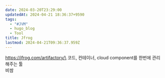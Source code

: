 ```yaml
---
date: 2024-03-20T23:29:00
updatedAt: 2024-04-21 18:36:37+9590
tags:
  - "#JVM"
  - hugo_blog
  - Tool
title: Jfrog
lastmod: 2024-04-21T09:36:37.959Z
---
```

https://jfrog.com/artifactory/\
코드, 컨테이너, cloud component를 한번에 관리해주는 툴\
비쌈
